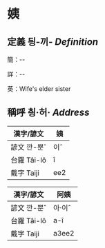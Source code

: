# 姨
## 定義 딍-끼- _Definition_
簡：--

詳：--

英：Wife's elder sister

## 稱呼 칑·허· _Address_

漢字/諺文 | 姨
--- | ---
諺文 깐-뿐ˆ | 이ˆ
台羅 Tâi-lô | î
戴字 Taiji | ee2


漢字/諺文 | 阿姨
--- | ---
諺文 깐-뿐ˆ | 아·이ˆ
台羅 Tâi-lô | a-î
戴字 Taiji | a3ee2


